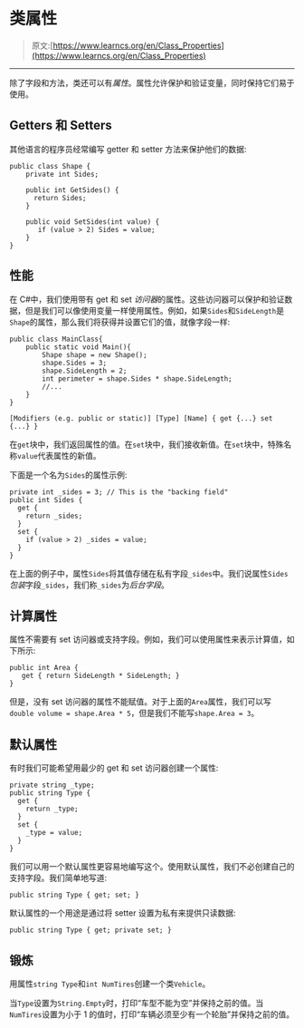 # 类属性

> 原文:[https://www.learncs.org/en/Class_Properties](https://www.learncs.org/en/Class_Properties)

* * *

除了字段和方法，类还可以有*属性*。属性允许保护和验证变量，同时保持它们易于使用。

## Getters 和 Setters

其他语言的程序员经常编写 getter 和 setter 方法来保护他们的数据:

```
public class Shape {
    private int Sides;

    public int GetSides() {
      return Sides;
    }

    public void SetSides(int value) {
       if (value > 2) Sides = value;
    }
} 
```

## 性能

在 C#中，我们使用带有 get 和 set *访问器*的属性。这些访问器可以保护和验证数据，但是我们可以像使用变量一样使用属性。例如，如果`Sides`和`SideLength`是`Shape`的属性，那么我们将获得并设置它们的值，就像字段一样:

```
public class MainClass{
    public static void Main(){
        Shape shape = new Shape();
        shape.Sides = 3;
        shape.SideLength = 2;
        int perimeter = shape.Sides * shape.SideLength;
        //...
    }
}

[Modifiers (e.g. public or static)] [Type] [Name] { get {...} set {...} } 
```

在`get`块中，我们返回属性的值。在`set`块中，我们接收新值。在`set`块中，特殊名称`value`代表属性的新值。

下面是一个名为`Sides`的属性示例:

```
private int _sides = 3; // This is the "backing field"
public int Sides { 
  get {
    return _sides;
  }
  set {
    if (value > 2) _sides = value;
  }
} 
```

在上面的例子中，属性`Sides`将其值存储在私有字段`_sides`中。我们说属性`Sides` *包装*字段`_sides`，我们称`_sides`为*后台字段*。

## 计算属性

属性不需要有 set 访问器或支持字段。例如，我们可以使用属性来表示计算值，如下所示:

```
public int Area {
   get { return SideLength * SideLength; }
} 
```

但是，没有 set 访问器的属性不能赋值。对于上面的`Area`属性，我们可以写`double volume = shape.Area * 5`，但是我们不能写`shape.Area = 3`。

## 默认属性

有时我们可能希望用最少的 get 和 set 访问器创建一个属性:

```
private string _type;
public string Type {
  get {
    return _type;
  }
  set {
    _type = value;
  }
} 
```

我们可以用一个默认属性更容易地编写这个。使用默认属性，我们不必创建自己的支持字段。我们简单地写道:

```
public string Type { get; set; } 
```

默认属性的一个用途是通过将 setter 设置为私有来提供只读数据:

```
public string Type { get; private set; } 
```

## 锻炼

用属性`string Type`和`int NumTires`创建一个类`Vehicle`。

当`Type`设置为`String.Empty`时，打印“车型不能为空”并保持之前的值。当`NumTires`设置为小于 1 的值时，打印“车辆必须至少有一个轮胎”并保持之前的值。